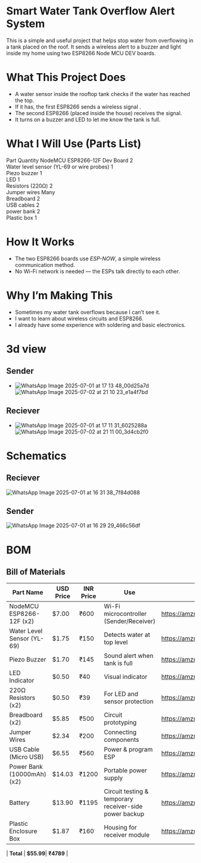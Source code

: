 # Smart Water Tank Overflow Alert System

This is a simple and useful project that helps stop water from overflowing in a tank placed on the roof. It sends a wireless alert to a buzzer and light inside my home using two ESP8266 Node MCU DEV boards.

# What This Project Does

- A water sensor inside the rooftop tank checks if the water has reached the top.
- If it has, the first ESP8266 sends a wireless signal .
- The second ESP8266 (placed inside the house) receives the signal.
- It turns on a buzzer and LED to let me know the tank is full.

# What I Will Use (Parts List)

 Part                           Quantity
 NodeMCU ESP8266-12F Dev Board              2        
 Water level sensor (YL-69 or wire probes)  1        
 Piezo buzzer                   1        
 LED                            1        
 Resistors (220Ω)               2        
 Jumper wires                   Many     
 Breadboard                     2       
 USB cables                     2        
 power bank   2        
 Plastic box                    1        

# How It Works

- The two ESP8266 boards use *ESP-NOW*, a simple wireless communication method.
- No Wi-Fi network is needed — the ESPs talk directly to each other.

# Why I’m Making This

- Sometimes my water tank overflows because I can’t see it.
- I want to learn about wireless circuits and ESP8266.
- I already have some experience with soldering and basic electronics.
  
# 3d view
## Sender
- ![WhatsApp Image 2025-07-01 at 17 13 48_00d25a7d](https://github.com/user-attachments/assets/1eb6e3f8-3521-452d-bbaa-bf97a3cea73b)![WhatsApp Image 2025-07-02 at 21 10 23_e1a4f7bd](https://github.com/user-attachments/assets/56bff11a-6afe-4b46-ad5c-7d42197731ab)


## Reciever
- ![WhatsApp Image 2025-07-01 at 17 11 31_6025288a](https://github.com/user-attachments/assets/c22e22ce-f739-4d70-869a-75e8f42b44cf)![WhatsApp Image 2025-07-02 at 21 11 00_3d4cb2f0](https://github.com/user-attachments/assets/31b55192-6139-4160-a235-6bb74738a56f)


# Schematics
## Reciever 
![WhatsApp Image 2025-07-01 at 16 31 38_7f84d088](https://github.com/user-attachments/assets/09b634a7-4b93-48c4-be66-52ef1ea91a4b)

## Sender
![WhatsApp Image 2025-07-01 at 16 29 29_466c56df](https://github.com/user-attachments/assets/2bf8b7e3-ad99-411a-a406-f0936dbe471f)

# BOM
## Bill of Materials 

| Part Name                           | USD Price | INR Price | Use                                                                 | URL                                               |
|------------------------------------|-----------|-----------|----------------------------------------------------------------------|---------------------------------------------------|
| NodeMCU ESP8266-12F (x2)           | $7.00     | ₹600      | Wi-Fi microcontroller (Sender/Receiver)                              | https://amzn.in/d/1jWkNOW                         |
| Water Level Sensor (YL-69)         | $1.75     | ₹150      | Detects water at top level                                           | https://amzn.in/d/gmEhWZw                         |
| Piezo Buzzer                       | $1.70     | ₹145      | Sound alert when tank is full                                       | https://amzn.in/d/9RHO6ZJ                         |
| LED Indicator                      | $0.50     | ₹40       | Visual indicator                                                     | https://amzn.in/d/dXMBDMe                         |
| 220Ω Resistors (x2)                | $0.50     | ₹39       | For LED and sensor protection                                        | https://amzn.in/d/gM10jbX                         |
| Breadboard (x2)                    | $5.85     | ₹500      | Circuit prototyping                                                  | https://amzn.in/d/gvRq4T8                         |
| Jumper Wires                       | $2.34     | ₹200      | Connecting components                                                | https://amzn.in/d/5XqQkZq                         |
| USB Cable (Micro USB)              | $6.55     | ₹560      | Power & program ESP                                                  | https://amzn.in/d/3oeRbop                         |
| Power Bank (10000mAh) (x2)         | $14.03    | ₹1200     | Portable power supply                                                | https://amzn.in/d/dWBRAmL                         |
| Battery                            | $13.90    | ₹1195     | Circuit testing & temporary receiver-side power backup              | https://amzn.in/d/d6negGQ                         |
| Plastic Enclosure Box              | $1.87     | ₹160      | Housing for receiver module                                          | https://amzn.in/d/asbaLp8                         |

| **Total**                                           | **$55.99**| **₹4789** |                                                                                                                        
